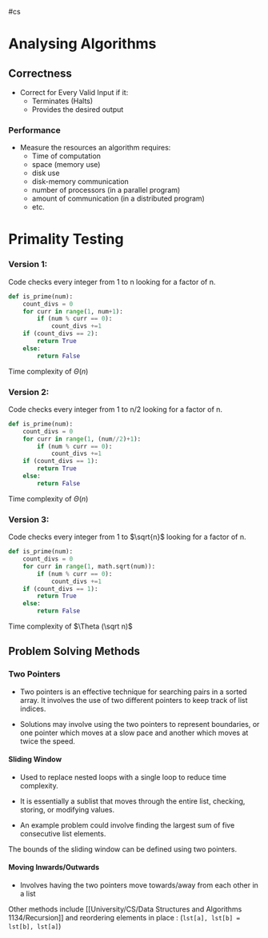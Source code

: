 #cs 

# Analysing Algorithms

## Correctness

 - Correct for Every Valid Input if it:
	- Terminates (Halts)
	-  Provides the desired output

### Performance
-  Measure the resources an algorithm requires:
	- Time of computation
	- space (memory use)
	-  disk use
	- disk-memory communication
	- number of processors (in a parallel program)
	- amount of communication (in a distributed program)
	- etc.


# Primality Testing

### Version 1:

Code checks every integer from 1 to n looking for a factor of n. 

```python
def is_prime(num):
	count_divs = 0
	for curr in range(1, num+1):
		if (num % curr == 0):
			count_divs +=1
	if (count_divs == 2):
		return True
	else:
		return False
```

Time complexity of $\Theta (n)$

### Version 2:

Code checks every integer from 1 to n/2 looking for a factor of n.

```python
def is_prime(num):
	count_divs = 0
	for curr in range(1, (num//2)+1):
		if (num % curr == 0):
			count_divs +=1
	if (count_divs == 1):
		return True
	else:
		return False
```


Time complexity of $\Theta (n)$

### Version 3:

Code checks every integer from 1 to $\sqrt{n}$  looking for a factor of n.
```python
def is_prime(num):
	count_divs = 0
	for curr in range(1, math.sqrt(num)):
		if (num % curr == 0):
			count_divs +=1
	if (count_divs == 1):
		return True
	else:
		return False
```
Time complexity of $\Theta (\sqrt n)$



## Problem Solving Methods

### Two Pointers

- Two pointers is an effective technique for searching pairs in a sorted array. It involves the use of two different pointers to keep track of list indices.

- Solutions may involve using the two pointers to represent boundaries, or one pointer which moves at a slow pace and another which moves at twice the speed. 

#### Sliding Window

- Used to replace nested loops with a single loop to reduce time complexity.
  
- It is essentially a sublist that moves through the entire list, checking, storing, or modifying values.
  
- An example problem could involve finding the largest sum of five consecutive list elements.

The bounds of the sliding window can be defined using two pointers.

#### Moving Inwards/Outwards

- Involves having the two pointers move towards/away from each other in a list

Other methods include [[University/CS/Data Structures and Algorithms 1134/Recursion]] and reordering elements in place :
(`lst[a], lst[b] = lst[b], lst[a]`)
